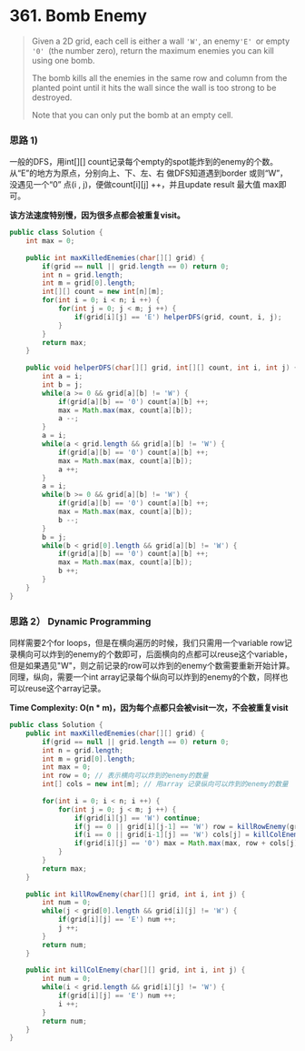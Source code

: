 # 361. Bomb Enemy

> Given a 2D grid, each cell is either a wall `'W'`, an enemy`'E' `or empty `'0' `\(the number zero\), return the maximum enemies you can kill using one bomb.
>
> The bomb kills all the enemies in the same row and column from the planted point until it hits the wall since the wall is too strong to be destroyed.
>
> Note that you can only put the bomb at an empty cell.

### 思路  1\)

一般的DFS，用int\[\]\[\] count记录每个empty的spot能炸到的enemy的个数。从“E”的地方为原点，分别向上、下、左、右 做DFS知道遇到border 或则“W”，没遇见一个“0” 点\(i ,  j\)，便做count\[i\]\[j\] ++，并且update result 最大值 max即可。

**该方法速度特别慢，因为很多点都会被重复visit。**

```java
public class Solution {
    int max = 0;
    
    public int maxKilledEnemies(char[][] grid) {
        if(grid == null || grid.length == 0) return 0;
        int n = grid.length;
        int m = grid[0].length;
        int[][] count = new int[n][m];
        for(int i = 0; i < n; i ++) {
            for(int j = 0; j < m; j ++) {
                if(grid[i][j] == 'E') helperDFS(grid, count, i, j);
            }
        }
        return max;
    }
    
    public void helperDFS(char[][] grid, int[][] count, int i, int j) {
        int a = i;
        int b = j;
        while(a >= 0 && grid[a][b] != 'W') {
            if(grid[a][b] == '0') count[a][b] ++;
            max = Math.max(max, count[a][b]);
            a --;
        }
        a = i;
        while(a < grid.length && grid[a][b] != 'W') {
            if(grid[a][b] == '0') count[a][b] ++;
            max = Math.max(max, count[a][b]);
            a ++;
        }
        a = i;
        while(b >= 0 && grid[a][b] != 'W') {
            if(grid[a][b] == '0') count[a][b] ++;
            max = Math.max(max, count[a][b]);
            b --;
        }
        b = j;
        while(b < grid[0].length && grid[a][b] != 'W') {
            if(grid[a][b] == '0') count[a][b] ++;
            max = Math.max(max, count[a][b]);
            b ++;
        }
    }
}
```

### 思路  2） Dynamic Programming

同样需要2个for loops，但是在横向遍历的时候，我们只需用一个variable row记录横向可以炸到的enemy的个数即可，后面横向的点都可以reuse这个variable，但是如果遇见"W"，则之前记录的row可以炸到的enemy个数需要重新开始计算。同理，纵向，需要一个int array记录每个纵向可以炸到的enemy的个数，同样也可以reuse这个array记录。 

**Time Complexity: O\(n \* m\)，因为每个点都只会被visit一次，不会被重复visit**

```java
public class Solution {
    public int maxKilledEnemies(char[][] grid) {
        if(grid == null || grid.length == 0) return 0;
        int n = grid.length;
        int m = grid[0].length;
        int max = 0;
        int row = 0; // 表示横向可以炸到的enemy的数量
        int[] cols = new int[m]; // 用array 记录纵向可以炸到的enemy的数量
        
        for(int i = 0; i < n; i ++) {
            for(int j = 0; j < m; j ++) {
                if(grid[i][j] == 'W') continue;
                if(j == 0 || grid[i][j-1] == 'W') row = killRowEnemy(grid, i , j);
                if(i == 0 || grid[i-1][j] == 'W') cols[j] = killColEnemy(grid, i, j);
                if(grid[i][j] == '0') max = Math.max(max, row + cols[j]);
            }
        }
        return max;
    }
    
    public int killRowEnemy(char[][] grid, int i, int j) {
        int num = 0;
        while(j < grid[0].length && grid[i][j] != 'W') {
            if(grid[i][j] == 'E') num ++;
            j ++;
        }
        return num;
    }
    
    public int killColEnemy(char[][] grid, int i, int j) {
        int num = 0;
        while(i < grid.length && grid[i][j] != 'W') {
            if(grid[i][j] == 'E') num ++;
            i ++;
        }
        return num;
    }
}
```







